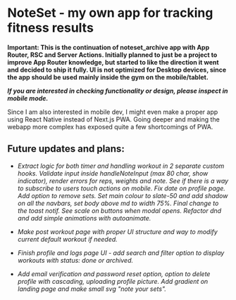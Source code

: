 # NoteSet - my own app for tracking fitness results

**Important: This is the continuation of noteset_archive app with App Router, RSC and Server Actions. Initially planned to just be a project to improve App Router knowledge, but started to like the direction it went and decided to ship it fully. UI is not optimized for Desktop devices, since the app should be used mainly inside the gym on the mobile/tablet.**

**_If you are interested in checking functionality or design, please inspect in mobile mode._**

Since I am also interested in mobile dev, I might even make a proper app using React Native instead of Next.js PWA. Going deeper and making the webapp more complex has exposed quite a few shortcomings of PWA.

## Future updates and plans:

- _Extract logic for both timer and handling workout in 2 separate custom hooks. Validate input inside handleNoteInput (max 80 char, show indicator), render errors for reps, weights and note. See if there is a way to subscribe to users touch actions on mobile. Fix date on profile page. Add option to remove sets. Set main colour to slate-50 and add shadow on all the navbars, set body above md to width 75%. Final change to the toast notif. See scale on buttons when modal opens. Refactor dnd and add simple animations with autoanimate._

- _Make post workout page with proper UI structure and way to modify current default workout if needed._

- _Finish profile and logs page UI - add search and filter option to display workouts with status: done or archived._

- _Add email verification and password reset option, option to delete profile with cascading, uploading profile picture. Add gradient on landing page and make small svg "note your sets"._
